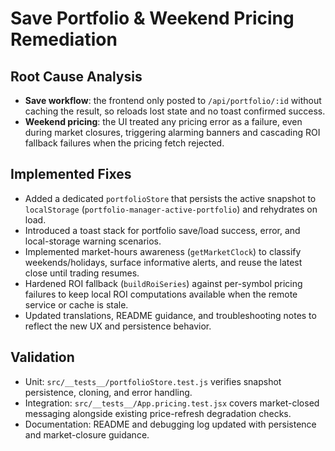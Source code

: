 # Save Portfolio & Weekend Pricing Remediation

## Root Cause Analysis
- **Save workflow**: the frontend only posted to `/api/portfolio/:id` without caching the result, so reloads lost state and no toast confirmed success.
- **Weekend pricing**: the UI treated any pricing error as a failure, even during market closures, triggering alarming banners and cascading ROI fallback failures when the pricing fetch rejected.

## Implemented Fixes
- Added a dedicated `portfolioStore` that persists the active snapshot to `localStorage` (`portfolio-manager-active-portfolio`) and rehydrates on load.
- Introduced a toast stack for portfolio save/load success, error, and local-storage warning scenarios.
- Implemented market-hours awareness (`getMarketClock`) to classify weekends/holidays, surface informative alerts, and reuse the latest close until trading resumes.
- Hardened ROI fallback (`buildRoiSeries`) against per-symbol pricing failures to keep local ROI computations available when the remote service or cache is stale.
- Updated translations, README guidance, and troubleshooting notes to reflect the new UX and persistence behavior.

## Validation
- Unit: `src/__tests__/portfolioStore.test.js` verifies snapshot persistence, cloning, and error handling.
- Integration: `src/__tests__/App.pricing.test.jsx` covers market-closed messaging alongside existing price-refresh degradation checks.
- Documentation: README and debugging log updated with persistence and market-closure guidance.

